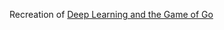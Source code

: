 Recreation of [Deep Learning and the Game of Go](https://github.com/maxpumperla/deep_learning_and_the_game_of_go)
